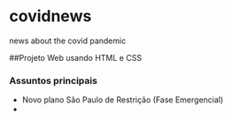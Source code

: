 # covidnews
news about the covid pandemic

##Projeto Web usando HTML e CSS 

### Assuntos principais 
- Novo plano São Paulo de Restrição (Fase Emergencial)
- 
